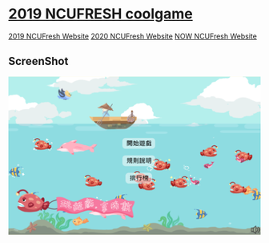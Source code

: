 # [2019 NCUFRESH coolgame](https://coolshanlan.github.io/)
[2019 NCUFresh Website](https://ncufresh19.ncu.edu.tw/)
[2020 NCUFresh Website](https://ncufresh20.ncu.edu.tw/)
[NOW NCUFresh Website](https://ncufresh.ncu.edu.tw/)
## ScreenShot
![](https://github.com/Coolshanlan/coolshanlan.github.io/blob/master/demo_image/Labby.png?raw=true)